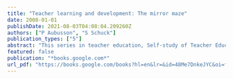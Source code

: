 ```yaml
---
title: "Teacher learning and development: The mirror maze"
date: 2008-01-01
publishDate: 2021-08-03T04:08:04.209260Z
authors: ["P Aubusson", "S Schuck"]
publication_types: ["5"]
abstract: "This series in teacher education, Self-study of Teacher Education Practices (S-STEP), is designed to capture and portray a range of approaches to se-study of teaching and teacher education practices. In so doing, it is anti-pated that the work of teachers and teacher …"
featured: false
publication: "*books.google.com*"
url_pdf: "https://books.google.com/books?hl=en&lr=&id=48Me7DnkeJYC&oi=fnd&pg=PR7&dq=%22aubusson+peter%22+sydney&ots=kh7y9tx7O0&sig=PFtSvU-psPBxSjwOZKzZPMlWHcc"
---
```


